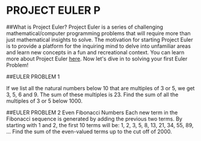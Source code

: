 # PROJECT EULER P

##What is Project Euler?
Project Euler is a series of challenging mathematical/computer programming problems that will require more than just mathematical insights to solve.
The motivation for starting Project Euler is to provide a platform for the inquiring mind to delve into unfamiliar areas and learn new concepts in a fun and recreational context.
You can learn more about Project Euler <a href="https://projecteuler.net/">here</a>.
Now let's dive in to solving your first Euler Problem!

##EULER PROBLEM 1

If we list all the natural numbers below 10 that are multiples of 3 or 5, we get 3, 5, 6 and 9. The sum of these multiples is 23.
Find the sum of all the multiples of 3 or 5 below 1000.



##EULER PROBLEM 2
Even Fibonacci Numbers
Each new term in the Fibonacci sequence is generated by adding the previous two terms. By starting with 1 and 2, the first 10 terms will be:
1, 2, 3, 5, 8, 13, 21, 34, 55, 89, ...
Find the sum of the even-valued terms up to the cut off of 2000.




